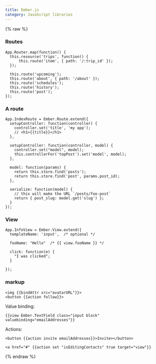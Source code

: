 ```yaml
---
title: Ember.js
category: JavaScript libraries
---
```


{% raw %}

### Routes

    App.Router.map(function() {
      this.resource('trips', function() {
          this.route('item', { path: '/:trip_id' });
      });

      this.route('upcoming');
      this.route('about', { path: '/about' });
      this.route('schedules');
      this.route('history');
      this.route('post');
    });

### A route

    App.IndexRoute = Ember.Route.extend({
      setupController: function(controller) {
        controller.set('title', 'my app');
        // <h1>{{title}}</h1>
      },

      setupController: function(controller, model) {
        controller.set("model", model);
        this.controllerFor('topPost').set('model', model);
      },

      model: function(params) {
        return this.store.find('posts');
        return this.store.find('post', params.post_id);
      },
      
      serialize: function(model) {
        // this will make the URL `/posts/foo-post`
        return { post_slug: model.get('slug') };
      }
    });

### View

    App.InfoView = Ember.View.extend({
      templateName: 'input',  /* optional */

      fooName: "Hello"  /* {{ view.fooName }} */

      click: function(e) {
        "I was clicked";
      }

    });

### markup

    <img {{bindAttr src="avatarURL"}}>
    <button {{action follow}}>

Value binding:

    {{view Ember.TextField class="input block" valuebinding="emailAddresses"}}

Actions:

    <button {{action invite emailAddresses}}>Invite></button>

    <a href="#" {{action set "isEditingContacts" true target="view"}} 

{% endraw %}
